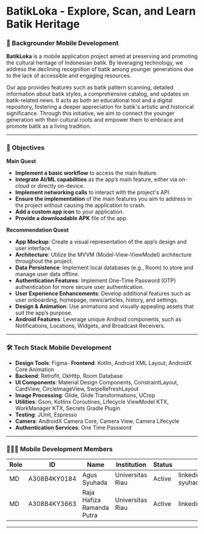 # BatikLoka - Explore, Scan, and Learn Batik Heritage

### 📜 Backgrounder Mobile Development  

**BatikLoka** is a mobile application project aimed at preserving and promoting the cultural heritage of Indonesian batik. By leveraging technology, we address the declining recognition of batik among younger generations due to the lack of accessible and engaging resources.  

Our app provides features such as batik pattern scanning, detailed information about batik styles, a comprehensive catalog, and updates on batik-related news. It acts as both an educational tool and a digital repository, fostering a deeper appreciation for batik's artistic and historical significance. Through this initiative, we aim to connect the younger generation with their cultural roots and empower them to embrace and promote batik as a living tradition.  

---

### 🌟 Objectives  

**Main Quest**  
- **Implement a basic workflow** to access the main feature.  
- **Integrate AI/ML capabilities** as the app’s main feature, either via on-cloud or directly on-device.  
- **Implement networking calls** to interact with the project's API.  
- **Ensure the implementation** of the main features you aim to address in the project without causing the application to crash.  
- **Add a custom app icon** to your application.  
- **Provide a downloadable APK** file of the app.  

**Recommendation Quest**  
- **App Mockup**: Create a visual representation of the app’s design and user interface.  
- **Architecture**: Utilize the MVVM (Model-View-ViewModel) architecture throughout the project.  
- **Data Persistence**: Implement local databases (e.g., Room) to store and manage user data offline.  
- **Authentication Features**: Implement One-Time Password (OTP) authentication for more secure user authentication.  
- **User Experience Enhancements**: Develop additional features such as user onboarding, homepage, news/articles, history, and settings.  
- **Design & Animation**: Use animations and visually appealing assets that suit the app’s purpose.  
- **Android Features**: Leverage unique Android components, such as Notifications, Locations, Widgets, and Broadcast Receivers.

---

### 🛠️ Tech Stack Mobile Development  

- **Design Tools**: Figma- **Frontend**: Kotlin, Android XML Layout, AndroidX Core Animation  
- **Backend**: Retrofit, OkHttp, Room Database  
- **UI Components**: Material Design Components, ConstraintLayout, CardView, CircleImageView, SwipeRefreshLayout  
- **Image Processing**: Glide, Glide Transformations, UCrop  
- **Utilities**: Gson, Kotlinx Coroutines, Lifecycle ViewModel KTX, WorkManager KTX, Secrets Gradle Plugin  
- **Testing**: JUnit, Espresso  
- **Camera**: AndroidX Camera Core, Camera View, Camera Lifecycle  
- **Authentication Services**: One Time Password  

---

### 🧑‍🤝‍🧑 Mobile Development Members  

| Role | ID           | Name                        | Institution      | Status | LinkedIn                      |
| ---- | ------------ | --------------------------- | ---------------- | ------ | ----------------------------- |
| MD   | A308B4KY0184 | Agus Syuhada                | Universitas Riau | Active | linkedin.com/in/agus-syuhada/ |
| MD   | A308B4KY3663 | Raja Hafiza Ramanda Putra   | Universitas Riau | Active | linkedin.com/in/ptr4rmnd/     |

---
  
